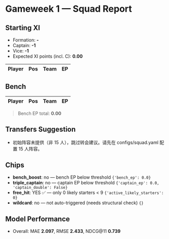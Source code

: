 # Gameweek 1 — Squad Report

## Starting XI
- Formation: **-**
- Captain: **-1**
- Vice: **-1**
- Expected XI points (incl. C): **0.00**

| Player | Pos | Team | EP |
|---|---|---|---:|

## Bench
| Player | Pos | Team | EP |
|---|---|---|---:|

> Bench EP total: **0.00**

## Transfers Suggestion
- 初始阵容未提供（非 15 人），跳过转会建议。请先在 configs/squad.yaml 配置 15 人阵容。

## Chips
- **bench_boost**: no — bench EP below threshold  `{'bench_ep': 0.0}`
- **triple_captain**: no — captain EP below threshold  `{'captain_ep': 0.0, 'captain_double': False}`
- **free_hit**: YES ✅ — only 0 likely starters < 9  `{'active_likely_starters': 0}`
- **wildcard**: no — not auto-triggered (needs structural check)  `{}`

## Model Performance
- Overall: MAE **2.097**, RMSE **2.433**, NDCG@11 **0.739**
